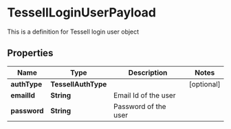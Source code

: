 

# TessellLoginUserPayload

This is a definition for Tessell login user object

## Properties

Name | Type | Description | Notes
------------ | ------------- | ------------- | -------------
**authType** | **TessellAuthType** |  |  [optional]
**emailId** | **String** | Email Id of the user | 
**password** | **String** | Password of the user | 



